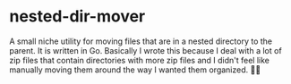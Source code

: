 # nested-dir-mover
A small niche utility for moving files that are in a nested directory to the parent. It is written in Go. Basically I wrote this because I deal with a lot of zip files that contain directories with more zip files and I didn't feel like manually moving them around the way I wanted them organized. 🤷‍♂️
